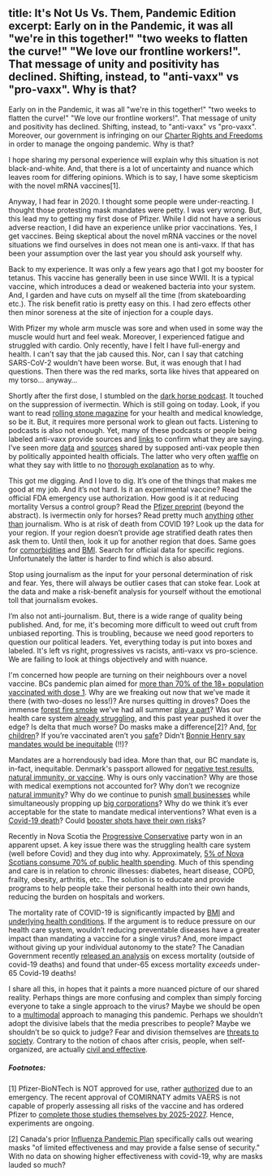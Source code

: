 title: It's Not Us Vs. Them, Pandemic Edition
excerpt: Early on in the Pandemic, it was all "we're in this together!" "two weeks to flatten the curve!" "We love our frontline workers!". That  message of unity and positivity has declined. Shifting, instead, to "anti-vaxx" vs "pro-vaxx". Why is that?
---

Early on in the Pandemic, it was all "we're in this together!" "two weeks to flatten the curve!" "We love our frontline workers!". That  message of unity and positivity has declined. Shifting, instead, to "anti-vaxx" vs "pro-vaxx". Moreover, our government is infringing on our [Charter Rights and Freedoms](https://www.jccf.ca/wp-content/uploads/2021/08/Justice-Centre-Understanding-your-rights-and-freedoms.pdf) in order to manage the ongoing pandemic. Why is that?

I hope sharing my personal experience will explain why this situation is not black-and-white. And, that there is a lot of uncertainty and nuance which leaves room for differing opinions.  Which is to say, I have some skepticism with the novel mRNA vaccines[1]. 

Anyway, I had fear in 2020. I thought some people were under-reacting. I thought those protesting mask mandates were petty. I was  very wrong. But, this lead my to getting my first dose of Pfizer. While I did not have a serious adverse reaction, I did have an experience unlike prior vaccinations. Yes, I get vaccines. Being skeptical about the novel mRNA vaccines or the novel situations we find  ourselves in does not mean one is anti-vaxx. If that has been your  assumption over the last year you should ask yourself why.

Back to my experience. It was only a few years ago that I got my booster for tetanus. This vaccine has generally been in use since WWII. It is a typical vaccine, which introduces a dead or weakened  bacteria into your system. And, I garden and have cuts on myself all the time (from skateboarding etc.). The risk benefit ratio is pretty easy on this. I had zero effects other then minor soreness at the site of injection for a couple days. 

With Pfizer my whole arm muscle was sore and when used in some way the muscle would hurt and feel weak. Moreover, I experienced fatigue and struggled with cardio. Only recently, have I felt I have full-energy and health. I can't say that the jab caused this. Nor, can I say that catching SARS-CoV-2 wouldn't have been worse. But, it was enough that I had questions. Then there was the red marks, sorta like hives that appeared on my torso… anyway…

Shortly after the first dose, I stumbled on the [dark horse podcast](https://podcasts.apple.com/us/podcast/80-what-covid-reveals-about-our-leaders-bret-weinstein/id1471581521?i=1000521865103). It touched on the suppression of ivermectin. Which is still going on today. Look, if you want to read [rolling stone magazine](https://www.rollingstone.com/politics/politics-news/fda-horse-dewormer-covid-fox-news-1215168/) for your health and medical knowledge, so be it. But, it requires more personal work to glean out facts. Listening to podcasts is also not enough. Yet, many of these podcasts or people being labeled anti-vaxx provide sources and [links](https://ivmmeta.com/) to confirm what they are saying. I’ve seen more [data](https://pubmed.ncbi.nlm.nih.gov/34377451/) and [sources](https://pubmed.ncbi.nlm.nih.gov/33418230/) shared by supposed anti-vax people then by politically appointed health officials. The latter who very often [waffle](https://www.msn.com/en-us/news/us/fauci-said-masks-not-really-effective-in-keeping-out-virus-email-reveals/ar-AAKCZ0c) on what they say with little to no [thorough explanation](https://www.businessinsider.com/who-no-transmission-coronavirus-tweet-was-to-appease-china-guardian-2020-4?op=1) as to why. 

This got me digging. And I love to dig.  It’s one of the things that makes me good at my job. And it’s not hard. Is it an experimental vaccine? Read the official FDA emergency use authorization. How good is it at reducing mortality Versus a control group? Read the [Pfizer preprint](https://www.medrxiv.org/content/10.1101/2021.07.28.21261159v1.full-text) (beyond the abstract). Is ivermectin only for horses? Read pretty much [anything](https://en.wikipedia.org/wiki/Ivermectin) [other](https://apps.who.int/iris/handle/10665/325771) [than](https://www.ncbi.nlm.nih.gov/pmc/articles/PMC7709596/) journalism. Who is at risk of death from COVID 19? Look up the data for your region. If your region doesn’t provide age stratified death rates then ask them to. Until then, look it up for another region that does. Same goes for [comorbidities](https://www.bloomberg.com/news/articles/2020-03-18/99-of-those-who-died-from-virus-had-other-illness-italy-says) and [BMI](https://www.cdc.gov/mmwr/volumes/70/wr/mm7010e4.htm). Search for official data for specific regions. Unfortunately the latter is harder to find which is also absurd. 

Stop using journalism as the input for your personal determination of  risk and fear. Yes, there will always be outlier cases that can stoke  fear. Look at the data and make a risk-benefit analysis for yourself without the emotional toll that journalism evokes. 

I’m also not anti-journalism. But,  there is a wide range of quality being published. And, for me, it's becoming more difficult to weed out cruft from unbiased reporting. This is troubling, because we need good reporters to question our political leaders. Yet, everything today is put into boxes and labeled. It's left vs right, progressives vs racists, anti-vaxx vs pro-science. We are failing to look  at things objectively and with nuance.

I'm concerned how people are turning on their neighbours over a novel vaccine. BCs pandemic plan aimed for [more than 70% of the 18+ population vaccinated with dose 1](https://www2.gov.bc.ca/gov/content/covid-19/info/restart). Why are we freaking out now that we’ve made it there (with two-doses no less!)? Are nurses quitting in droves? Does the immense [forest fire smoke](https://news.harvard.edu/gazette/story/2021/08/wildfire-smoke-linked-to-increase-in-covid-19-cases-and-deaths/) we’ve had all summer [play a part](https://www.cdc.gov/disasters/covid-19/wildfire_smoke_covid-19.html)? Was our health care system [already struggling](https://ccforum.biomedcentral.com/articles/10.1186/s13054-015-0852-6), and this past year pushed it over the edge? Is delta that much worse? Do masks make a difference[2]? And, [for children](https://nymag.com/intelligencer/2021/08/the-science-of-masking-kids-at-school-remains-uncertain.html)? If you’re vaccinated aren’t you [safe](https://thehill.com/policy/transportation/569185-cruise-passenger-dies-of-covid-19-amid-outbreak-on-ship)? Didn’t [Bonnie Henry say mandates would be inequitable](https://www.youtube.com/watch?v=y7C-59XFUFU) (!!)? 

Mandates are a horrendously bad idea. More than that, our BC mandate is, in-fact, inequitable. Denmark's passport allowed for [negative test results, natural immunity, or vaccine](https://www.theguardian.com/world/2021/aug/27/denmark-to-lift-all-remaining-covid-restrictions-on-10-september). Why  is ours only vaccination? Why are those with medical exemptions not accounted for? Why don’t we recognize [natural immunity](https://www.sciencemag.org/news/2021/08/having-sars-cov-2-once-confers-much-greater-immunity-vaccine-no-infection-parties)? Why do we continue to punish [small businesses](https://www.pnas.org/content/117/30/17656#sec-9) while simultaneously propping up [big corporations](https://www.propublica.org/article/how-the-coronavirus-bailout-repeats-2008s-mistakes-huge-corporate-payoffs-with-little-accountability)? Why do we think it’s ever acceptable for the state to mandate medical interventions? What even is a [Covid-19 death](https://archive.ph/2020.06.30-144032/https://twitter.com/TOPublicHealth/status/1275888390060285967?s=20)? Could [booster shots have their own risks](https://www.ncbi.nlm.nih.gov/pmc/articles/PMC4387051/)?

Recently in Nova Scotia the [Progressive Conservative](https://www.pcpartyns.ca/solutions) party won in an apparent upset. A key issue there was the struggling health care system (well before Covid) and they dug into why. Approximately, [5% of Nova Scotians consume 70% of public health spending](https://d3n8a8pro7vhmx.cloudfront.net/nspcparty/pages/1945/attachments/original/1627484020/Primary_Health_Plan_%281%29.pdf?1627484020). Much of this spending and 
care is in relation to chronic illnesses: diabetes, heart disease, COPD, frailty, obesity, arthritis, etc.. The solution is to educate and provide programs to help people take their personal health into their own hands, reducing the burden on hospitals and workers.

The mortality rate of COVID-19 is significantly impacted by [BMI](https://www.jpost.com/health-science/can-what-you-eat-save-you-from-covid-19-analysis-677426) and [underlying health conditions](https://www.ons.gov.uk/peoplepopulationandcommunity/birthsdeathsandmarriages/deaths/bulletins/deathsinvolvingcovid19englandandwales/deathsoccurringinapril2020#pre-existing-conditions-of-people-who-died-with-covid-19). If the argument is  to reduce pressure on our health care system, wouldn’t  reducing preventable diseases have a greater impact than mandating a vaccine for a single virus? And, more impact without giving up your individual autonomy to the state? The Canadian Government recently [released an analysis](https://www150.statcan.gc.ca/n1/daily-quotidien/210712/dq210712b-eng.htm) on excess mortality (outside of covid-19 deaths) and found that under-65 excess mortality *exceeds* under-65 Covid-19 deaths!

I share all this, in hopes that it paints a more nuanced picture of our shared reality. Perhaps things are more confusing and complex than simply forcing everyone to take a single approach to the virus? Maybe we should be open to a [multimodal](https://www.forbes.com/sites/williamhaseltine/2021/08/11/israels-recent-surge-confirms-we-need-a-multimodal-strategy-to-fight-covid-19/?sh=20fa59c45b6e) approach to managing this pandemic. Perhaps we shouldn’t adopt the divisive labels that the media prescribes to people? Maybe we shouldn’t be so quick to judge? Fear and division themselves are [threats to society](https://journals.sagepub.com/doi/full/10.1177/0002764218759576). Contrary to the notion of chaos after crisis, people, when self-organized, are actually [civil and effective](https://journals.sagepub.com/doi/abs/10.1525/ctx.2002.1.3.21).


##### Footnotes:

[1] Pfizer-BioNTech is NOT approved for use, rather [authorized](https://www.fda.gov/media/144412/download) due to an emergency. The recent approval of COMIRNATY admits VAERS is not capable of properly assessing all risks of the vaccine and has ordered Pfizer to [complete those studies themselves by 2025-2027](https://www.fda.gov/media/151710/download). Hence, experiments are ongoing.

[2] Canada's prior [Influenza Pandemic Plan](https://thecanadianencyclopedia.ca/en/article/canadas-pandemic-influenza-plan) specifically calls out wearing masks "of
limited effectiveness and may provide a false sense of security." With no data
on showing higher effectiveness with covid-19, why are masks lauded so much?
